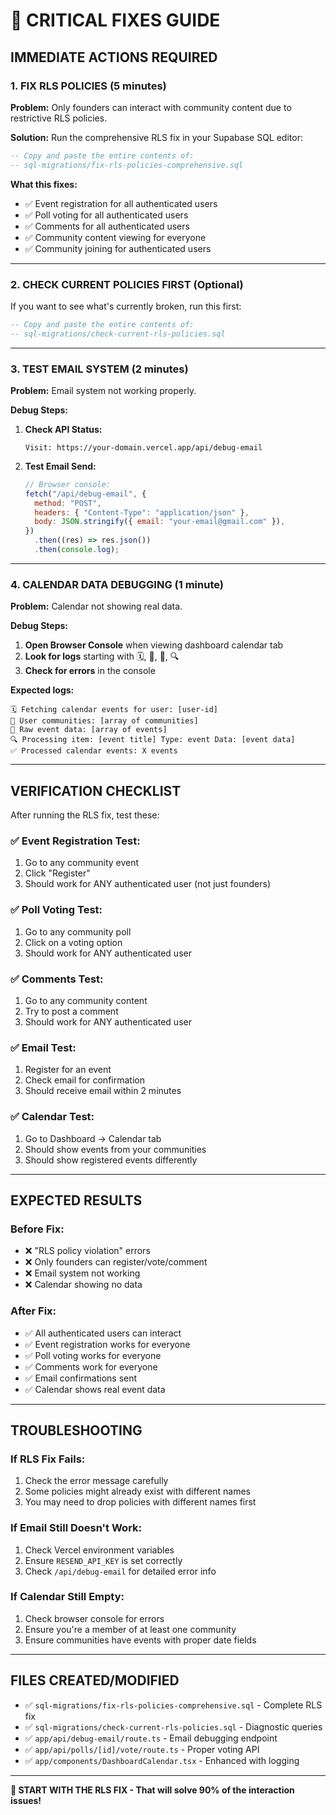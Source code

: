 # 🚨 CRITICAL FIXES GUIDE

## **IMMEDIATE ACTIONS REQUIRED**

### **1. FIX RLS POLICIES (5 minutes)**

**Problem:** Only founders can interact with community content due to restrictive RLS policies.

**Solution:** Run the comprehensive RLS fix in your Supabase SQL editor:

```sql
-- Copy and paste the entire contents of:
-- sql-migrations/fix-rls-policies-comprehensive.sql
```

**What this fixes:**

- ✅ Event registration for all authenticated users
- ✅ Poll voting for all authenticated users
- ✅ Comments for all authenticated users
- ✅ Community content viewing for everyone
- ✅ Community joining for authenticated users

---

### **2. CHECK CURRENT POLICIES FIRST (Optional)**

If you want to see what's currently broken, run this first:

```sql
-- Copy and paste the entire contents of:
-- sql-migrations/check-current-rls-policies.sql
```

---

### **3. TEST EMAIL SYSTEM (2 minutes)**

**Problem:** Email system not working properly.

**Debug Steps:**

1. **Check API Status:**

   ```
   Visit: https://your-domain.vercel.app/api/debug-email
   ```

2. **Test Email Send:**
   ```javascript
   // Browser console:
   fetch("/api/debug-email", {
     method: "POST",
     headers: { "Content-Type": "application/json" },
     body: JSON.stringify({ email: "your-email@gmail.com" }),
   })
     .then((res) => res.json())
     .then(console.log);
   ```

---

### **4. CALENDAR DATA DEBUGGING (1 minute)**

**Problem:** Calendar not showing real data.

**Debug Steps:**

1. **Open Browser Console** when viewing dashboard calendar tab
2. **Look for logs** starting with 🗓️, 👥, 📅, 🔍
3. **Check for errors** in the console

**Expected logs:**

```
🗓️ Fetching calendar events for user: [user-id]
👥 User communities: [array of communities]
📅 Raw event data: [array of events]
🔍 Processing item: [event title] Type: event Data: [event data]
✅ Processed calendar events: X events
```

---

## **VERIFICATION CHECKLIST**

After running the RLS fix, test these:

### **✅ Event Registration Test:**

1. Go to any community event
2. Click "Register"
3. Should work for ANY authenticated user (not just founders)

### **✅ Poll Voting Test:**

1. Go to any community poll
2. Click on a voting option
3. Should work for ANY authenticated user

### **✅ Comments Test:**

1. Go to any community content
2. Try to post a comment
3. Should work for ANY authenticated user

### **✅ Email Test:**

1. Register for an event
2. Check email for confirmation
3. Should receive email within 2 minutes

### **✅ Calendar Test:**

1. Go to Dashboard → Calendar tab
2. Should show events from your communities
3. Should show registered events differently

---

## **EXPECTED RESULTS**

### **Before Fix:**

- ❌ "RLS policy violation" errors
- ❌ Only founders can register/vote/comment
- ❌ Email system not working
- ❌ Calendar showing no data

### **After Fix:**

- ✅ All authenticated users can interact
- ✅ Event registration works for everyone
- ✅ Poll voting works for everyone
- ✅ Comments work for everyone
- ✅ Email confirmations sent
- ✅ Calendar shows real event data

---

## **TROUBLESHOOTING**

### **If RLS Fix Fails:**

1. Check the error message carefully
2. Some policies might already exist with different names
3. You may need to drop policies with different names first

### **If Email Still Doesn't Work:**

1. Check Vercel environment variables
2. Ensure `RESEND_API_KEY` is set correctly
3. Check `/api/debug-email` for detailed error info

### **If Calendar Still Empty:**

1. Check browser console for errors
2. Ensure you're a member of at least one community
3. Ensure communities have events with proper date fields

---

## **FILES CREATED/MODIFIED**

- ✅ `sql-migrations/fix-rls-policies-comprehensive.sql` - Complete RLS fix
- ✅ `sql-migrations/check-current-rls-policies.sql` - Diagnostic queries
- ✅ `app/api/debug-email/route.ts` - Email debugging endpoint
- ✅ `app/api/polls/[id]/vote/route.ts` - Proper voting API
- ✅ `app/components/DashboardCalendar.tsx` - Enhanced with logging

---

**🎯 START WITH THE RLS FIX - That will solve 90% of the interaction issues!**
